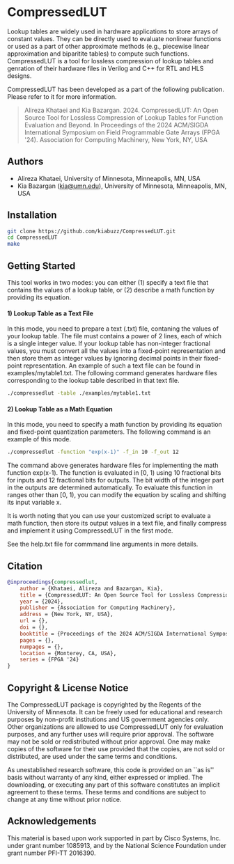 # CompressedLUT
Lookup tables are widely used in hardware applications to store arrays of constant values. They can be directly used to evaluate nonlinear functions or used as a part of other approximate methods (e.g., piecewise linear approximation and biparitite tables) to compute such functions. CompressedLUT is a tool for lossless compression of lookup tables and genration of their hardware files in Verilog and C++ for RTL and HLS designs. 

CompressedLUT has been developed as a part of the following publication. Please refer to it for more information.
> Alireza Khataei and Kia Bazargan. 2024. CompressedLUT: An Open Source Tool for Lossless Compression of Lookup Tables for Function Evaluation and Beyond. In Proceedings of the 2024 ACM/SIGDA International Symposium on Field Programmable Gate Arrays (FPGA '24). Association for Computing Machinery, New York, NY, USA

## Authors
- Alireza Khataei, University of Minnesota, Minneapolis, MN, USA
- Kia Bazargan (kia@umn.edu), University of Minnesota, Minneapolis, MN, USA


## Installation
```bash
git clone https://github.com/kiabuzz/CompressedLUT.git
cd CompressedLUT
make
```
    
## Getting Started
This tool works in two modes: you can either (1) specify  a  text  file  that contains the values of a lookup table, or (2) describe a math function by providing its equation.

#### 1) Lookup Table as a Text File
In this mode, you need to prepare a text (.txt) file, contaning the values of your lookup table. The file must contains a power of 2 lines, each of which is a single integer value. If your lookup table has non-integer fractional values, you must convert all the values into a fixed-point representation and then store them as integer values by ignoring decimal points in their fixed-point representation. An example of such a text file can be found in examples/mytable1.txt. The following command generates hardware files corresponding to the lookup table described in that text file.

```bash
./compressedlut -table ./examples/mytable1.txt
```

#### 2) Lookup Table as a Math Equation
In this mode, you need to specify a math function by providing its equation and fixed-point quantization parameters. The following command is an example of this mode.

```bash
./compressedlut -function "exp(x-1)" -f_in 10 -f_out 12
```

The command above generates hardware files for implementing the math function exp(x-1). The function is evaluated in [0, 1) using 10 fractional bits for inputs and 12 fractional bits for outputs. The bit width of the integer part in the outputs are determined automatically. To evaluate this function in ranges other than [0, 1), you can modify the equation by scaling and shifting its input variable x.

It is worth noting that you can use your customized script to evaluate a math function, then store its output values in a text file, and finally compress and implement it using CompressedLUT in the first mode.

See the help.txt file for commmand line arguments in more details.

## Citation
```bibtex
@inproceedings{compressedlut,
    author = {Khataei, Alireza and Bazargan, Kia},
    title = {CompressedLUT: An Open Source Tool for Lossless Compression of Lookup Tables for Function Evaluation and Beyond},
    year = {2024},
    publisher = {Association for Computing Machinery},
    address = {New York, NY, USA},
    url = {},
    doi = {},
    booktitle = {Proceedings of the 2024 ACM/SIGDA International Symposium on Field Programmable Gate Arrays},
    pages = {},
    numpages = {},
    location = {Monterey, CA, USA},
    series = {FPGA '24}
}
```

## Copyright & License Notice
The CompressedLUT package is copyrighted by the Regents of the University of Minnesota. It can be freely used for educational and research purposes by non-profit institutions and US government agencies only. Other organizations are allowed to use CompressedLUT only for evaluation purposes, and any further uses will require prior approval. The software may not be sold or redistributed without prior approval. One may make copies of the software for their use provided that the copies, are not sold or distributed, are used under the same terms and conditions.

As unestablished research software, this code is provided on an ``as is'' basis without warranty of any kind, either expressed or implied. The downloading, or executing any part of this software constitutes an implicit agreement to these terms. These terms and conditions are subject to change at any time without prior notice.


## Acknowledgements
This material is based upon work supported in part by Cisco Systems, Inc. under grant number 1085913, and by the National Science Foundation under grant number PFI-TT 2016390.
